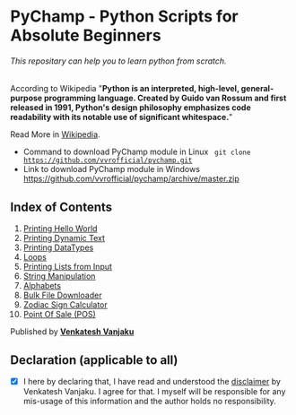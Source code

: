 # PyChamp - Python Scripts for Absolute Beginners

###### This repositary can help you to learn python from scratch.

According to Wikipedia "**Python is an interpreted, high-level, general-purpose programming language. Created by Guido van Rossum and first released in 1991, Python's design philosophy emphasizes code readability with its notable use of significant whitespace.**"

Read More in [Wikipedia](https://en.wikipedia.org/wiki/Python_(programming_language)/).

- Command to download PyChamp module in Linux <code> git clone https://github.com/vvrofficial/pychamp.git </code>
- Link to download PyChamp module in Windows  https://github.com/vvrofficial/pychamp/archive/master.zip

## Index of Contents
1. [Printing Hello World](https://github.com/vvrofficial/pychamp/blob/master/HelloWorld.py/)
2. [Printing Dynamic Text](https://github.com/vvrofficial/pychamp/blob/master/Dynamic.py/)
3. [Printing DataTypes](https://github.com/vvrofficial/pychamp/blob/master/Datatypes.py/)
4. [Loops](https://github.com/vvrofficial/PyChamp/tree/master/loops/)
5. [Printing Lists from Input](https://github.com/vvrofficial/pychamp/blob/master/Students.py/)
6. [String Manipulation](https://github.com/vvrofficial/pychamp/blob/master/StringManipulation.py/)
7. [Alphabets](https://github.com/vvrofficial/pychamp/blob/master/Alphabets.py/)
8. [Bulk File Downloader](https://github.com/vvrofficial/PyChamp/blob/master/BulkDownloader.py/)
9. [Zodiac Sign Calculator](https://github.com/vvrofficial/PyChamp/blob/master/ZodiacSignCalculator.py/)
10. [Point Of Sale (POS)](https://github.com/vvrofficial/pychamp/blob/master/POS.py/)

Published by **[Venkatesh Vanjaku](https://vvrofficial.github.io/)**

## Declaration (applicable to all)
- [x] I here by declaring that, I have read and understood the [disclaimer](https://github.com/vvrofficial/vvrofficial.github.io/blob/master/GlobalDisclaimer.md/) by Venkatesh Vanjaku. I agree for that. I myself will be responsible for any mis-usage of this information and the author holds no responsibility.
